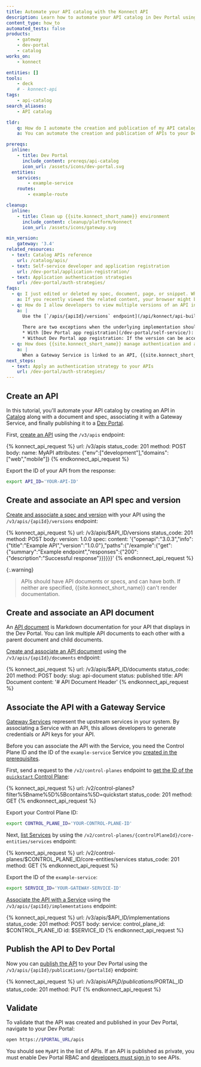 ```yaml
---
title: Automate your API catalog with the Konnect API
description: Learn how to automate your API catalog in Dev Portal using Konnect APIs.
content_type: how_to
automated_tests: false
products:
    - gateway
    - dev-portal
    - catalog
works_on:
    - konnect

entities: []
tools:
    - deck
    # - konnect-api
tags:
    - api-catalog
search_aliases:
    - API catalog

tldr:
    q: How do I automate the creation and publication of my API catalog in Catalog and Dev Portal?
    a: You can automate the creation and publication of APIs to your Dev Portal API catalog using the {{site.konnect_short_name}} API. Create an API (`/v3/apis`), optionally associate a document (`/v3/apis/{apiId}/documents`) or spec (`/v3/apis/{apiId}/versions`) with the API, then associate the API with a Gateway Service (`/v3/apis/{apiId}/implementations`). Finally, publish it by sending a `PUT` request to the `/v3/apis/{apiId}/publications/{portalId}` endpoint.

prereqs:
  inline:
    - title: Dev Portal
      include_content: prereqs/api-catalog
      icon_url: /assets/icons/dev-portal.svg
  entities:
    services:
        - example-service
    routes:
        - example-route

cleanup:
  inline:
    - title: Clean up {{site.konnect_short_name}} environment
      include_content: cleanup/platform/konnect
      icon_url: /assets/icons/gateway.svg

min_version:
    gateway: '3.4'
related_resources:
  - text: Catalog APIs reference
    url: /catalog/apis/
  - text: Self-service developer and application registration
    url: /dev-portal/application-registration/
  - text: Application authentication strategies
    url: /dev-portal/auth-strategies/
faqs:
  - q: I just edited or deleted my spec, document, page, or snippet. Why don't I immediately see these changes live in the Dev Portal?
    a: If you recently viewed the related content, your browser might be serving a cached version of the page. To fix this, you can clear your browser cache and refresh the page.
  - q: How do I allow developers to view multiple versions of an API in the Dev Portal?
    a: |
      Use the [`/apis/{apiId}/versions` endpoint](/api/konnect/api-builder/v3/#/operations/create-api-version) to publish multiple versions of an API. Developers can then select which API version to view in the Dev Portal spec renderer. Each version reflects how the endpoints were documented at a specific time. It doesn’t reflect the actual implementation, which will usually align with the latest version. Changing the version in the dropdown only changes the specs you see. It **does not** change the requests made with application credentials or app registration.
      
      There are two exceptions when the underlying implementation should match the selected version:
      * With [Dev Portal app registration](/dev-portal/self-service/): If non-current versions have Route configurations that allow requests to specify the version in some way, each version must document how to modify the request to access the given version (for example, using a header). 
      * Without Dev Portal app registration: If the version can be accessed separately from other versions of the same API, each version must document how to modify the request to access the given version.
  - q: How does {{site.konnect_short_name}} manage authentication and authorization on Gateway Services that are linked to my APIs?
    a: |
      When a Gateway Service is linked to an API, {{site.konnect_short_name}} automatically adds the [{{site.konnect_short_name}} Application Auth (KAA) plugin](/catalog/apis/#allow-developers-to-consume-your-api) to your Service. The KAA plugin applies authentication and authorization to the Service. This is a {{site.konnect_short_name}}-managed plugin that you can't directly modify, you can only modify it by configuring JSON in the advanced configuration for your [application auth strategy](/dev-portal/auth-strategies/). 
next_steps:
  - text: Apply an authentication strategy to your APIs
    url: /dev-portal/auth-strategies/
---
```


## Create an API

In this tutorial, you'll automate your API catalog by creating an API in [Catalog](/service-catalog/) along with a document and spec, associating it with a Gateway Service, and finally publishing it to a [Dev Portal](/dev-portal/). 

First, [create an API](/api/konnect/api-builder/v3/#/operations/create-api) using the `/v3/apis` endpoint:

<!--vale off-->
{% konnect_api_request %}
url: /v3/apis
status_code: 201
method: POST
body:
    name: MyAPI
    attributes: {"env":["development"],"domains":["web","mobile"]}
{% endkonnect_api_request %}
<!--vale on-->

Export the ID of your API from the response:

```sh
export API_ID='YOUR-API-ID'
```

## Create and associate an API spec and version

[Create and associate a spec and version](/api/konnect/api-builder/v3/#/operations/create-api-version) with your API using the `/v3/apis/{apiId}/versions` endpoint:

<!--vale off-->
{% konnect_api_request %}
url: /v3/apis/$API_ID/versions
status_code: 201
method: POST
body:
    version: 1.0.0
    spec:
        content: '{"openapi":"3.0.3","info":{"title":"Example API","version":"1.0.0"},"paths":{"/example":{"get":{"summary":"Example endpoint","responses":{"200":{"description":"Successful response"}}}}}}'
{% endkonnect_api_request %}
<!--vale on-->

{:.warning}
> APIs should have API documents or specs, and can have both. If neither are specified, {{site.konnect_short_name}} can't render documentation.

## Create and associate an API document 

An [API document](/catalog/apis/#documentation) is Markdown documentation for your API that displays in the Dev Portal. You can link multiple API documents to each other with a parent document and child documents.

[Create and associate an API document](/api/konnect/api-builder/v3/#/operations/create-api-document) using the `/v3/apis/{apiId}/documents` endpoint:

<!--vale off-->
{% konnect_api_request %}
url: /v3/apis/$API_ID/documents
status_code: 201
method: POST
body:
    slug: api-document
    status: published
    title: API Document
    content: '# API Document Header'
{% endkonnect_api_request %}
<!--vale on-->

## Associate the API with a Gateway Service

[Gateway Services](/gateway/entities/service/) represent the upstream services in your system. By associating a Service with an API, this allows developers to generate credentials or API keys for your API. 

Before you can associate the API with the Service, you need the Control Plane ID and the ID of the `example-service` Service you [created in the prerequisites](/how-to/automate-api-catalog/#required-entities). 

First, send a request to the `/v2/control-planes` endpoint to [get the ID of the `quickstart` Control Plane](/api/konnect/control-planes/v2/#/operations/list-control-planes):

<!--vale off-->
{% konnect_api_request %}
url: /v2/control-planes?filter%5Bname%5D%5Bcontains%5D=quickstart
status_code: 201
method: GET
{% endkonnect_api_request %}
<!--vale on-->

Export your Control Plane ID:

```sh
export CONTROL_PLANE_ID='YOUR-CONTROL-PLANE-ID'
```

Next, [list Services](/api/konnect/control-planes-config/v2/#/operations/list-service) by using the `/v2/control-planes/{controlPlaneId}/core-entities/services` endpoint:

<!--vale off-->
{% konnect_api_request %}
url: /v2/control-planes/$CONTROL_PLANE_ID/core-entities/services
status_code: 201
method: GET
{% endkonnect_api_request %}
<!--vale on-->

Export the ID of the `example-service`:

```sh
export SERVICE_ID='YOUR-GATEWAY-SERVICE-ID'
```

[Associate the API with a Service](/api/konnect/api-builder/v3/#/operations/create-api-implementation) using the `/v3/apis/{apiId}/implementations` endpoint:

<!--vale off-->
{% konnect_api_request %}
url: /v3/apis/$API_ID/implementations
status_code: 201
method: POST
body:
    service:
        control_plane_id: $CONTROL_PLANE_ID
        id: $SERVICE_ID
{% endkonnect_api_request %}
<!--vale on-->

## Publish the API to Dev Portal

Now you can [publish the API](/api/konnect/api-builder/v3/#/operations/publish-api-to-portal) to your Dev Portal using the `/v3/apis/{apiId}/publications/{portalId}` endpoint:

<!--vale off-->
{% konnect_api_request %}
url: /v3/apis/$API_ID/publications/$PORTAL_ID
status_code: 201
method: PUT
{% endkonnect_api_request %}
<!--vale on-->

## Validate

To validate that the API was created and published in your Dev Portal, navigate to your Dev Portal:

```sh
open https://$PORTAL_URL/apis
```

You should see `MyAPI` in the list of APIs. If an API is published as private, you must enable Dev Portal RBAC and [developers must sign in](/dev-portal/developer-signup/) to see APIs.

